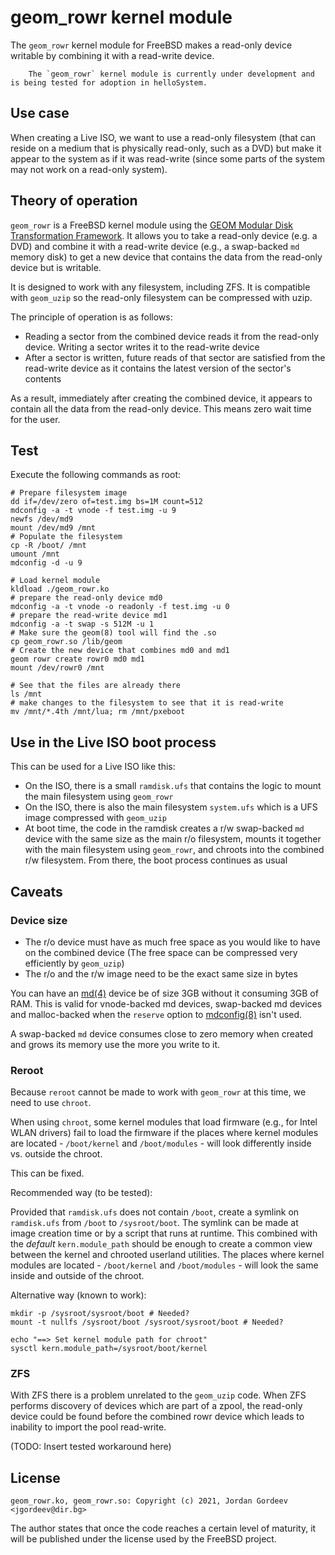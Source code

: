 # geom_rowr kernel module

The `geom_rowr` kernel module for FreeBSD makes a read-only device writable by combining it with a read-write device.

``` .. note::
    The `geom_rowr` kernel module is currently under development and is being tested for adoption in helloSystem.
```

## Use case

When creating a Live ISO, we want to use a read-only filesystem (that can reside on a medium that is physically read-only, such as a DVD) but make it appear to the system as if it was read-write (since some parts of the system may not work on a read-only system).

## Theory of operation

`geom_rowr` is a FreeBSD kernel module using the [GEOM Modular Disk Transformation Framework](https://docs.freebsd.org/en/books/handbook/geom.html). It allows you to take a read-only device (e.g. a DVD) and combine it with a read-write device (e.g., a swap-backed `md` memory disk) to get a new device that contains the data from the read-only device but is writable.

It is designed to work with any filesystem, including ZFS. It is compatible with `geom_uzip` so the read-only filesystem can be compressed with uzip.

The principle of operation is as follows:

* Reading a sector from the combined device reads it from the read-only device. Writing a sector writes it to the read-write device
* After a sector is written, future reads of that sector are satisfied from the read-write device as it contains the latest version of the sector's contents

As a result, immediately after creating the combined device, it appears to contain all the data from the read-only device. This means zero wait time for the user.

## Test

Execute the following commands as root:

```
# Prepare filesystem image
dd if=/dev/zero of=test.img bs=1M count=512
mdconfig -a -t vnode -f test.img -u 9
newfs /dev/md9
mount /dev/md9 /mnt
# Populate the filesystem
cp -R /boot/ /mnt
umount /mnt
mdconfig -d -u 9

# Load kernel module
kldload ./geom_rowr.ko
# prepare the read-only device md0 
mdconfig -a -t vnode -o readonly -f test.img -u 0
# prepare the read-write device md1
mdconfig -a -t swap -s 512M -u 1
# Make sure the geom(8) tool will find the .so
cp geom_rowr.so /lib/geom
# Create the new device that combines md0 and md1
geom rowr create rowr0 md0 md1
mount /dev/rowr0 /mnt

# See that the files are already there
ls /mnt
# make changes to the filesystem to see that it is read-write
mv /mnt/*.4th /mnt/lua; rm /mnt/pxeboot
```

## Use in the Live ISO boot process

This can be used for a Live ISO like this:

* On the ISO, there is a small `ramdisk.ufs` that contains the logic to mount the main filesystem using `geom_rowr`
* On the ISO, there is also the main filesystem `system.ufs` which is a UFS image compressed with `geom_uzip`
* At boot time, the code in the ramdisk creates a r/w swap-backed `md` device with the same size as the main r/o filesystem, mounts it together with the main filesystem using `geom_rowr`, and chroots into the combined r/w filesystem. From there, the boot process continues as usual

## Caveats

### Device size

* The r/o device must have as much free space as you would like to have on the combined device (The free space can be compressed very efficiently by `geom_uzip`)
* The r/o and the r/w image need to be the exact same size in bytes

You can have an [md(4)](https://www.freebsd.org/cgi/man.cgi?md%284%29) device be of size 3GB without it consuming 3GB of RAM.
This is valid for vnode-backed md devices, swap-backed md devices and malloc-backed when the `reserve` option to [mdconfig(8)](https://www.freebsd.org/cgi/man.cgi?mdconfig(8)) isn't used.

A swap-backed `md` device consumes close to zero memory when created and grows its memory use the more you write to it.

### Reroot

Because `reroot` cannot be made to work with `geom_rowr` at this time, we need to use `chroot`. 

When using `chroot`, some kernel modules that load firmware (e.g., for Intel WLAN drivers) fail to load the firmware if the places where kernel modules are located - `/boot/kernel` and `/boot/modules` - will look differently inside vs. outside the chroot.

This can be fixed.

Recommended way (to be tested):

Provided that `ramdisk.ufs` does not contain `/boot`, create a symlink on `ramdisk.ufs` from `/boot` to `/sysroot/boot`. The symlink can be made at image creation time or by a script that runs at runtime. This combined with the *default* `kern.module_path` should be enough to create a common view between the kernel and chrooted userland utilities. The places where kernel modules are located - `/boot/kernel` and `/boot/modules` - will look the same inside and outside of the chroot.

Alternative way (known to work):

```
mkdir -p /sysroot/sysroot/boot # Needed?
mount -t nullfs /sysroot/boot /sysroot/sysroot/boot # Needed?

echo "==> Set kernel module path for chroot"
sysctl kern.module_path=/sysroot/boot/kernel
```

### ZFS

With ZFS there is a problem unrelated to the `geom_uzip` code. When ZFS performs discovery of devices which are part of a zpool, the read-only device could be found before the combined rowr device which leads to inability to import the pool read-write.

(TODO: Insert tested workaround here)

## License

```
geom_rowr.ko, geom_rowr.so: Copyright (c) 2021, Jordan Gordeev <jgordeev@dir.bg>
```

The author states that once the code reaches a certain level of maturity, it will be published under the license used by the FreeBSD project.
